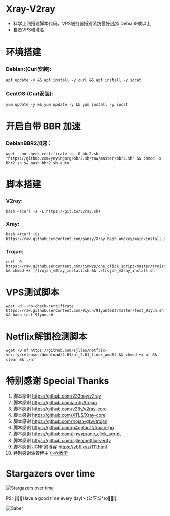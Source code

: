 # Xray-V2ray
- 科学上网搭建脚本代码，VPS服务器搭建系统最好选择 Debian9或以上  
- 自备VPS和域名

# 环境搭建
  ### Debian:(Curl安装):
```
apt update -y && apt install -y curl && apt install -y socat
```
  ### CentOS:(Curl安装):
```
yum update -y && yum update -y && yum install -y socat
```

# 开启自带 BBR 加速
  ### DebianBBR2加速：
```
wget --no-check-certificate -q -O bbr2.sh "https://github.com/yeyingorg/bbr2.sh/raw/master/bbr2.sh" && chmod +x bbr2.sh && bash bbr2.sh auto
```

# 脚本搭建
  ### V2ray:
```
bash <(curl -s -L https://git.io/v2ray.sh)
```
  ### Xray:
```
bash <(curl -Ss https://raw.githubusercontent.com/paniy/Xray_bash_onekey/main/install.sh)
```
  ### Trojan:
```
curl -O https://raw.githubusercontent.com/jinwyp/one_click_script/master/trojan_v2ray_install.sh && chmod +x ./trojan_v2ray_install.sh && ./trojan_v2ray_install.sh
```

# VPS测试脚本 
```
wget -N --no-check-certificate https://raw.githubusercontent.com/91yun/91yuntest/master/test_91yun.sh && bash test_91yun.sh
```

# Netflix解锁检测脚本
```
wget -O nf https://github.com/sjlleo/netflix-verify/releases/download/2.61/nf_2.61_linux_amd64 && chmod +x nf && clear && ./nf
```

# 特别感谢 Special Thanks

1. 脚本感谢 https://github.com/233boy/v2ray 
2. 脚本感谢 https://github.com/Jrohy/trojan 
3. 脚本感谢 https://github.com/v2fly/v2ray-core
4. 脚本感谢 https://github.com/XTLS/Xray-core
5. 脚本感谢 https://github.com/trojan-gfw/trojan
6. 脚本感谢 https://github.com/p4gefau1t/trojan-go
7. 脚本感谢 https://github.com/jinwyp/one_click_script
8. 脚本感谢 https://github.com/sjlleo/netflix-verify
9. 脚本感谢 JCNF的博客 https://ybfl.xyz/111.html
10. 特别感谢油管博主 [小六教学](https://www.youtube.com/channel/UCE8MoWhC8Fp1L9LbZw0I6kQ)

# Stargazers over time
[![Stargazers over time](https://starchart.cc/jinwyp/one_click_script.svg)](https://starchart.cc/jinwyp/one_click_script)



[better-cloudflare-ip]: https://github.com/badafans/better-cloudflare-ip/releases
[CFIP]: https://github.com/BlueSkyXN/CFIP/releases
[CloudflareScanner]: https://github.com/Spedoske/CloudflareScanner/releases/tag/1.1.2
[CloudflareSpeedTest]: https://github.com/XIU2/CloudflareSpeedTest/releases/tag/v1.4.9

PS: 💖💖💖Have a good time every day!ヾ(≧▽≦*)o🎄🎈🎈

![Saber](https://github.com/Felix-zf/Picture-Store/blob/master/img/R1.jpg?raw=true)

